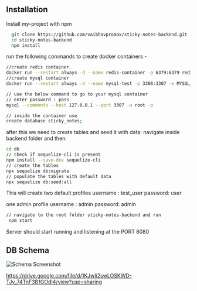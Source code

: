 ## Installation

Install my-project with npm

```bash
  git clone https://github.com/vaibhavpromax/sticky-notes-backend.git
  cd sticky-notes-backend
  npm install
```

run the following commands to create docker containers -

```bash
//create redis container
docker run --restart always -d --name redis-container -p 6379:6379 redis:latest
//create mysql container
docker run --restart always -d --name mysql-test -p 3306:3307 -e MYSQL_ROOT_PASSWORD=pass mysql:latest

// use the below command to go to your mysql container
// enter password : pass
mysql --comments --host 127.0.0.1 --port 3307 -u root -p

// inside the container use
create database sticky_notes;
```

after this we need to create tables and seed it with data:
navigate inside backend folder and then:

```bash
cd db
// check if sequelize-cli is present
npm install --save-dev sequelize-cli
// create the tables
npx sequelize db:migrate
// populate the tables with default data
npx sequelize db:seed:all

```

This will create two default profiles
username : test_user
password: user

one admin profile
username : admin
password: admin

```bash
// navigate to the root folder sticky-notes-backend and run
 npm start
```

Server should start running and listening at the PORT 8080

## DB Schema

![Schema Screenshot](https://drive.google.com/file/d/1KJwIi2swLOSKWD-TJv_74TnF3B1GOdI4/view?usp=sharing)

https://drive.google.com/file/d/1KJwIi2swLOSKWD-TJv_74TnF3B1GOdI4/view?usp=sharing
